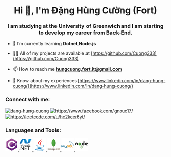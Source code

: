 <h1 align="center">Hi 👋, I'm Đặng Hùng Cường (Fort)</h1>
<h3 align="center">I am studying at the University of Greenwich and I am starting to develop my career from Back-End.</h3>

- 🌱 I’m currently learning **Dotnet,Node.js**

- 👨‍💻 All of my projects are available at [https://github.com/Cuong333](https://github.com/Cuong333)

- 📫 How to reach me **hungcuong.fort.it@gmail.com**

- 📄 Know about my experiences [https://www.linkedin.com/in/dang-hung-cuong/](https://www.linkedin.com/in/dang-hung-cuong/)

<h3 align="left">Connect with me:</h3>
<p align="left">
<a href="https://linkedin.com/in/dang-hung-cuong" target="blank"><img align="center" src="https://raw.githubusercontent.com/rahuldkjain/github-profile-readme-generator/master/src/images/icons/Social/linked-in-alt.svg" alt="dang-hung-cuong" height="30" width="40" /></a>
<a href="https://fb.com/https://www.facebook.com/gnouc17/" target="blank"><img align="center" src="https://raw.githubusercontent.com/rahuldkjain/github-profile-readme-generator/master/src/images/icons/Social/facebook.svg" alt="https://www.facebook.com/gnouc17/" height="30" width="40" /></a>
<a href="https://www.leetcode.com/https://leetcode.com/u/hc2kcer6yt/" target="blank"><img align="center" src="https://raw.githubusercontent.com/rahuldkjain/github-profile-readme-generator/master/src/images/icons/Social/leet-code.svg" alt="https://leetcode.com/u/hc2kcer6yt/" height="30" width="40" /></a>
</p>

<h3 align="left">Languages and Tools:</h3>
<p align="left"> <a href="https://www.w3schools.com/cs/" target="_blank" rel="noreferrer"> <img src="https://raw.githubusercontent.com/devicons/devicon/master/icons/csharp/csharp-original.svg" alt="csharp" width="40" height="40"/> </a> <a href="https://dotnet.microsoft.com/" target="_blank" rel="noreferrer"> <img src="https://raw.githubusercontent.com/devicons/devicon/master/icons/dot-net/dot-net-original-wordmark.svg" alt="dotnet" width="40" height="40"/> </a> <a href="https://www.java.com" target="_blank" rel="noreferrer"> <img src="https://raw.githubusercontent.com/devicons/devicon/master/icons/java/java-original.svg" alt="java" width="40" height="40"/> </a> <a href="https://www.mongodb.com/" target="_blank" rel="noreferrer"> <img src="https://raw.githubusercontent.com/devicons/devicon/master/icons/mongodb/mongodb-original-wordmark.svg" alt="mongodb" width="40" height="40"/> </a> <a href="https://www.mysql.com/" target="_blank" rel="noreferrer"> <img src="https://raw.githubusercontent.com/devicons/devicon/master/icons/mysql/mysql-original-wordmark.svg" alt="mysql" width="40" height="40"/> </a> <a href="https://nodejs.org" target="_blank" rel="noreferrer"> <img src="https://raw.githubusercontent.com/devicons/devicon/master/icons/nodejs/nodejs-original-wordmark.svg" alt="nodejs" width="40" height="40"/> </a> </p>

